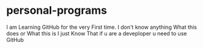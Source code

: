 # personal-programs
I am Learning GitHub for the very First time.
I don't know anything 
What this does
or What this is
I just Know That if u are a deveploper u need to use GitHub
